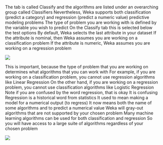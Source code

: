 The tab is called Classify and the algorithms are listed under an overarching group called
Classifiers Nevertheless, Weka supports both classification (predict a category) and regression
(predict a numeric value) predictive modeling problems The type of problem you are working
with is defined by the variable you wish to predict On the Classify tab this is selected below
the test options By default, Weka selects the last attribute in your dataset If the attribute is
nominal, then Weka assumes you are working on a classification problem If the attribute is
numeric, Weka assumes you are working on a regression problem

![](https://github.com/fenago/katacoda-scenarios/raw/master/machine-learning-mastery-weka/machine-learning-mastery-weka-chapter-14/steps/images/69.png)

This is important, because the type of problem that you are working on determines what
algorithms that you can work with For example, if you are working on a classification problem,
you cannot use regression algorithms like Linear Regression On the other hand, if you are
working on a regression problem, you cannot use classification algorithms like Logistic Regression
Note if you are confused by the word regression, that is okay It is confusing Regression is a
historical word from statistics It used to mean making a model for a numerical output (to
regress) It now means both the name of some algorithms and to predict a numerical value
Weka will gray-out algorithms that are not supported by your chosen problem Many machine
learning algorithms can be used for both classification and regression So you will have access
to a large suite of algorithms regardless of your chosen problem

![](https://github.com/fenago/katacoda-scenarios/raw/master/machine-learning-mastery-weka/machine-learning-mastery-weka-chapter-14/steps/images/70.png)